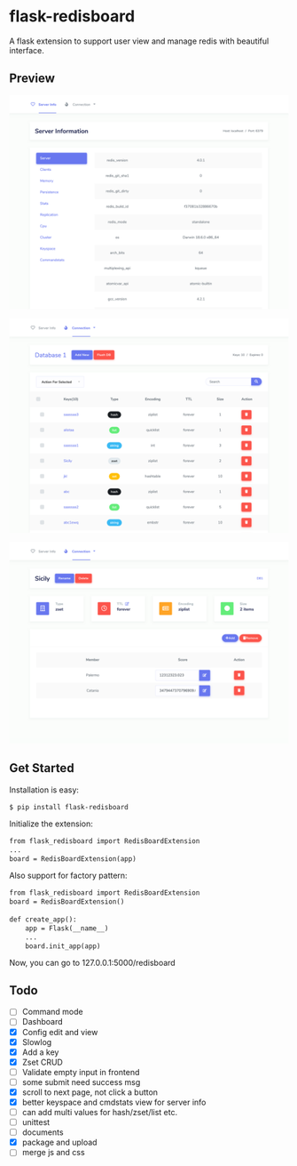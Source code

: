 # flask-redisboard

A flask extension to support user view and manage redis with beautiful interface.

## Preview
![demo](screenshot/demo1.png)

![demo](screenshot/demo2.png)

![demo](screenshot/demo3.png)


## Get Started

Installation is easy:
```
$ pip install flask-redisboard
```

Initialize the extension:
```
from flask_redisboard import RedisBoardExtension
...
board = RedisBoardExtension(app)
```

Also support for factory pattern:
```
from flask_redisboard import RedisBoardExtension
board = RedisBoardExtension()

def create_app():
    app = Flask(__name__)
    ...
    board.init_app(app)
```

Now, you can go to 127.0.0.1:5000/redisboard 

## Todo
- [ ] Command mode
- [ ] Dashboard
- [x] Config edit and view
- [x] Slowlog
- [x] Add a key
- [x] Zset CRUD
- [ ] Validate empty input in frontend
- [ ] some submit need success msg
- [x] scroll to next page, not click a button
- [x] better keyspace and cmdstats view for server info 
- [ ] can add multi values for hash/zset/list etc.
- [ ] unittest
- [ ] documents
- [x] package and upload
- [ ] merge js and css